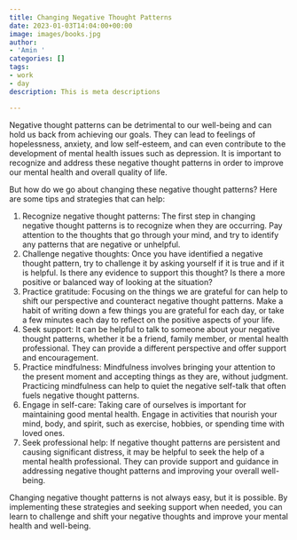 ```yaml
---
title: Changing Negative Thought Patterns
date: 2023-01-03T14:04:00+00:00
image: images/books.jpg
author:
- 'Amin '
categories: []
tags:
- work
- day
description: This is meta descriptions

---
```

Negative thought patterns can be detrimental to our well-being and can hold us back from achieving our goals. They can lead to feelings of hopelessness, anxiety, and low self-esteem, and can even contribute to the development of mental health issues such as depression. It is important to recognize and address these negative thought patterns in order to improve our mental health and overall quality of life.

But how do we go about changing these negative thought patterns? Here are some tips and strategies that can help:

1. Recognize negative thought patterns: The first step in changing negative thought patterns is to recognize when they are occurring. Pay attention to the thoughts that go through your mind, and try to identify any patterns that are negative or unhelpful.
2. Challenge negative thoughts: Once you have identified a negative thought pattern, try to challenge it by asking yourself if it is true and if it is helpful. Is there any evidence to support this thought? Is there a more positive or balanced way of looking at the situation?
3. Practice gratitude: Focusing on the things we are grateful for can help to shift our perspective and counteract negative thought patterns. Make a habit of writing down a few things you are grateful for each day, or take a few minutes each day to reflect on the positive aspects of your life.
4. Seek support: It can be helpful to talk to someone about your negative thought patterns, whether it be a friend, family member, or mental health professional. They can provide a different perspective and offer support and encouragement.
5. Practice mindfulness: Mindfulness involves bringing your attention to the present moment and accepting things as they are, without judgment. Practicing mindfulness can help to quiet the negative self-talk that often fuels negative thought patterns.
6. Engage in self-care: Taking care of ourselves is important for maintaining good mental health. Engage in activities that nourish your mind, body, and spirit, such as exercise, hobbies, or spending time with loved ones.
7. Seek professional help: If negative thought patterns are persistent and causing significant distress, it may be helpful to seek the help of a mental health professional. They can provide support and guidance in addressing negative thought patterns and improving your overall well-being.

Changing negative thought patterns is not always easy, but it is possible. By implementing these strategies and seeking support when needed, you can learn to challenge and shift your negative thoughts and improve your mental health and well-being.
